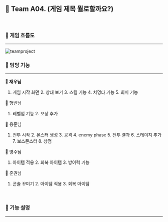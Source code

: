 ## 📕 Team A04. (게임 제목 뭘로할까요?)
<br>

### 📌 게임 흐름도 
---
![teamproject](https://github.com/yjun8629/team4_assignment/assets/141575778/be3ffa5d-89dc-4906-97a0-6b0eaf5e4ba3)


### 📌 담당 기능 
---

**🥇 재우님**

1. 게임 시작 화면  2. 상태 보기  3. 스킬 기능  4. 치명타 기능  5. 회피 기능

🥇 형빈님

1. 레벨업 기능  2. 보상 추가
    
🥇 용준님
  
  1. 전투 시작  2. 몬스터 생성  3. 공격  4. enemy phase  5. 전투 결과  6. 스테이지 추가  7. 보스몬스터  8. 상점
     
🥇 영주님
  
  1. 아이템 적용  2. 회복 아이템 3. 방어력 기능

🥇 준권님
  
  1. 콘솔 꾸미기  2. 아이템 적용  3. 회복 아이템

<br>


### 📌 기능 설명 
---


  
   
